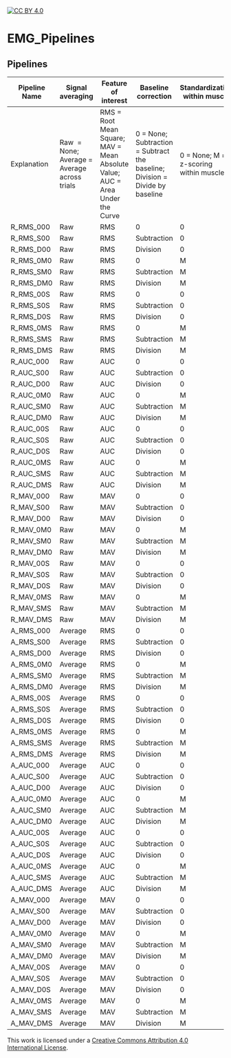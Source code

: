 [![CC BY 4.0][cc-by-shield]][cc-by]

[cc-by]: http://creativecommons.org/licenses/by/4.0/
[cc-by-shield]: https://img.shields.io/badge/License-CC%20BY%204.0-lightgrey.svg



# EMG_Pipelines


## Pipelines

| Pipeline Name | Signal averaging                              | Feature of interest                                                           | Baseline correction                                                          | Standardization within muscle         | Standardization within subjects         | Data reduction                            |
| ------------- | --------------------------------------------- | ----------------------------------------------------------------------------- | ---------------------------------------------------------------------------- | ------------------------------------- | --------------------------------------- | ----------------------------------------- |
| Explanation   | Raw  \= None; Average = Average across trials | RMS = Root Mean Square; MAV = Mean Absolute Value; AUC = Area Under the Curve | 0 = None; Subtraction = Subtract the baseline; Division = Divide by baseline | 0 = None; M = z-scoring within muscle | 0 = None; S = z-scoring within subjects | 0 = None; Average = Average across trials |
| R_RMS_000     | Raw                                           | RMS                                                                           | 0                                                                            | 0                                     | 0                                       | Average                                   |
| R_RMS_S00     | Raw                                           | RMS                                                                           | Subtraction                                                                  | 0                                     | 0                                       | Average                                   |
| R_RMS_D00     | Raw                                           | RMS                                                                           | Division                                                                     | 0                                     | 0                                       | Average                                   |
| R_RMS_0M0     | Raw                                           | RMS                                                                           | 0                                                                            | M                                     | 0                                       | Average                                   |
| R_RMS_SM0     | Raw                                           | RMS                                                                           | Subtraction                                                                  | M                                     | 0                                       | Average                                   |
| R_RMS_DM0     | Raw                                           | RMS                                                                           | Division                                                                     | M                                     | 0                                       | Average                                   |
| R_RMS_00S     | Raw                                           | RMS                                                                           | 0                                                                            | 0                                     | S                                       | Average                                   |
| R_RMS_S0S     | Raw                                           | RMS                                                                           | Subtraction                                                                  | 0                                     | S                                       | Average                                   |
| R_RMS_D0S     | Raw                                           | RMS                                                                           | Division                                                                     | 0                                     | S                                       | Average                                   |
| R_RMS_0MS     | Raw                                           | RMS                                                                           | 0                                                                            | M                                     | S                                       | Average                                   |
| R_RMS_SMS     | Raw                                           | RMS                                                                           | Subtraction                                                                  | M                                     | S                                       | Average                                   |
| R_RMS_DMS     | Raw                                           | RMS                                                                           | Division                                                                     | M                                     | S                                       | Average                                   |
| R_AUC_000     | Raw                                           | AUC                                                                           | 0                                                                            | 0                                     | 0                                       | Average                                   |
| R_AUC_S00     | Raw                                           | AUC                                                                           | Subtraction                                                                  | 0                                     | 0                                       | Average                                   |
| R_AUC_D00     | Raw                                           | AUC                                                                           | Division                                                                     | 0                                     | 0                                       | Average                                   |
| R_AUC_0M0     | Raw                                           | AUC                                                                           | 0                                                                            | M                                     | 0                                       | Average                                   |
| R_AUC_SM0     | Raw                                           | AUC                                                                           | Subtraction                                                                  | M                                     | 0                                       | Average                                   |
| R_AUC_DM0     | Raw                                           | AUC                                                                           | Division                                                                     | M                                     | 0                                       | Average                                   |
| R_AUC_00S     | Raw                                           | AUC                                                                           | 0                                                                            | 0                                     | S                                       | Average                                   |
| R_AUC_S0S     | Raw                                           | AUC                                                                           | Subtraction                                                                  | 0                                     | S                                       | Average                                   |
| R_AUC_D0S     | Raw                                           | AUC                                                                           | Division                                                                     | 0                                     | S                                       | Average                                   |
| R_AUC_0MS     | Raw                                           | AUC                                                                           | 0                                                                            | M                                     | S                                       | Average                                   |
| R_AUC_SMS     | Raw                                           | AUC                                                                           | Subtraction                                                                  | M                                     | S                                       | Average                                   |
| R_AUC_DMS     | Raw                                           | AUC                                                                           | Division                                                                     | M                                     | S                                       | Average                                   |
| R_MAV_000     | Raw                                           | MAV                                                                           | 0                                                                            | 0                                     | 0                                       | Average                                   |
| R_MAV_S00     | Raw                                           | MAV                                                                           | Subtraction                                                                  | 0                                     | 0                                       | Average                                   |
| R_MAV_D00     | Raw                                           | MAV                                                                           | Division                                                                     | 0                                     | 0                                       | Average                                   |
| R_MAV_0M0     | Raw                                           | MAV                                                                           | 0                                                                            | M                                     | 0                                       | Average                                   |
| R_MAV_SM0     | Raw                                           | MAV                                                                           | Subtraction                                                                  | M                                     | 0                                       | Average                                   |
| R_MAV_DM0     | Raw                                           | MAV                                                                           | Division                                                                     | M                                     | 0                                       | Average                                   |
| R_MAV_00S     | Raw                                           | MAV                                                                           | 0                                                                            | 0                                     | S                                       | Average                                   |
| R_MAV_S0S     | Raw                                           | MAV                                                                           | Subtraction                                                                  | 0                                     | S                                       | Average                                   |
| R_MAV_D0S     | Raw                                           | MAV                                                                           | Division                                                                     | 0                                     | S                                       | Average                                   |
| R_MAV_0MS     | Raw                                           | MAV                                                                           | 0                                                                            | M                                     | S                                       | Average                                   |
| R_MAV_SMS     | Raw                                           | MAV                                                                           | Subtraction                                                                  | M                                     | S                                       | Average                                   |
| R_MAV_DMS     | Raw                                           | MAV                                                                           | Division                                                                     | M                                     | S                                       | Average                                   |
| A_RMS_000     | Average                                       | RMS                                                                           | 0                                                                            | 0                                     | 0                                       | 0                                         |
| A_RMS_S00     | Average                                       | RMS                                                                           | Subtraction                                                                  | 0                                     | 0                                       | 0                                         |
| A_RMS_D00     | Average                                       | RMS                                                                           | Division                                                                     | 0                                     | 0                                       | 0                                         |
| A_RMS_0M0     | Average                                       | RMS                                                                           | 0                                                                            | M                                     | 0                                       | 0                                         |
| A_RMS_SM0     | Average                                       | RMS                                                                           | Subtraction                                                                  | M                                     | 0                                       | 0                                         |
| A_RMS_DM0     | Average                                       | RMS                                                                           | Division                                                                     | M                                     | 0                                       | 0                                         |
| A_RMS_00S     | Average                                       | RMS                                                                           | 0                                                                            | 0                                     | S                                       | 0                                         |
| A_RMS_S0S     | Average                                       | RMS                                                                           | Subtraction                                                                  | 0                                     | S                                       | 0                                         |
| A_RMS_D0S     | Average                                       | RMS                                                                           | Division                                                                     | 0                                     | S                                       | 0                                         |
| A_RMS_0MS     | Average                                       | RMS                                                                           | 0                                                                            | M                                     | S                                       | 0                                         |
| A_RMS_SMS     | Average                                       | RMS                                                                           | Subtraction                                                                  | M                                     | S                                       | 0                                         |
| A_RMS_DMS     | Average                                       | RMS                                                                           | Division                                                                     | M                                     | S                                       | 0                                         |
| A_AUC_000     | Average                                       | AUC                                                                           | 0                                                                            | 0                                     | 0                                       | 0                                         |
| A_AUC_S00     | Average                                       | AUC                                                                           | Subtraction                                                                  | 0                                     | 0                                       | 0                                         |
| A_AUC_D00     | Average                                       | AUC                                                                           | Division                                                                     | 0                                     | 0                                       | 0                                         |
| A_AUC_0M0     | Average                                       | AUC                                                                           | 0                                                                            | M                                     | 0                                       | 0                                         |
| A_AUC_SM0     | Average                                       | AUC                                                                           | Subtraction                                                                  | M                                     | 0                                       | 0                                         |
| A_AUC_DM0     | Average                                       | AUC                                                                           | Division                                                                     | M                                     | 0                                       | 0                                         |
| A_AUC_00S     | Average                                       | AUC                                                                           | 0                                                                            | 0                                     | S                                       | 0                                         |
| A_AUC_S0S     | Average                                       | AUC                                                                           | Subtraction                                                                  | 0                                     | S                                       | 0                                         |
| A_AUC_D0S     | Average                                       | AUC                                                                           | Division                                                                     | 0                                     | S                                       | 0                                         |
| A_AUC_0MS     | Average                                       | AUC                                                                           | 0                                                                            | M                                     | S                                       | 0                                         |
| A_AUC_SMS     | Average                                       | AUC                                                                           | Subtraction                                                                  | M                                     | S                                       | 0                                         |
| A_AUC_DMS     | Average                                       | AUC                                                                           | Division                                                                     | M                                     | S                                       | 0                                         |
| A_MAV_000     | Average                                       | MAV                                                                           | 0                                                                            | 0                                     | 0                                       | 0                                         |
| A_MAV_S00     | Average                                       | MAV                                                                           | Subtraction                                                                  | 0                                     | 0                                       | 0                                         |
| A_MAV_D00     | Average                                       | MAV                                                                           | Division                                                                     | 0                                     | 0                                       | 0                                         |
| A_MAV_0M0     | Average                                       | MAV                                                                           | 0                                                                            | M                                     | 0                                       | 0                                         |
| A_MAV_SM0     | Average                                       | MAV                                                                           | Subtraction                                                                  | M                                     | 0                                       | 0                                         |
| A_MAV_DM0     | Average                                       | MAV                                                                           | Division                                                                     | M                                     | 0                                       | 0                                         |
| A_MAV_00S     | Average                                       | MAV                                                                           | 0                                                                            | 0                                     | S                                       | 0                                         |
| A_MAV_S0S     | Average                                       | MAV                                                                           | Subtraction                                                                  | 0                                     | S                                       | 0                                         |
| A_MAV_D0S     | Average                                       | MAV                                                                           | Division                                                                     | 0                                     | S                                       | 0                                         |
| A_MAV_0MS     | Average                                       | MAV                                                                           | 0                                                                            | M                                     | S                                       | 0                                         |
| A_MAV_SMS     | Average                                       | MAV                                                                           | Subtraction                                                                  | M                                     | S                                       | 0                                         |
| A_MAV_DMS     | Average                                       | MAV                                                                           | Division                                                                     | M                                     | S                                       | 0                                         |


This work is licensed under a [Creative Commons Attribution 4.0 International License][cc-by].
